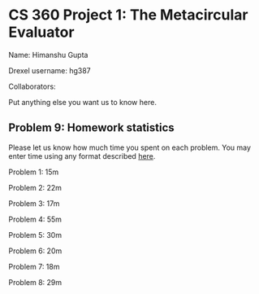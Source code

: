 # CS 360 Project 1: The Metacircular Evaluator

Name: Himanshu Gupta

Drexel username: hg387

Collaborators:

Put anything else you want us to know here.

## Problem 9: Homework statistics

Please let us know how much time you spent on each problem. You may enter time using any format described [here](https://github.com/wroberts/pytimeparse).

Problem 1: 15m

Problem 2: 22m

Problem 3: 17m

Problem 4: 55m

Problem 5: 30m

Problem 6: 20m

Problem 7: 18m

Problem 8: 29m
